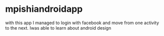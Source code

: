 # mpishiandroidapp
with this app I managed to login with facebook and move from one activity to the next.
Iwas able to learn about android design
